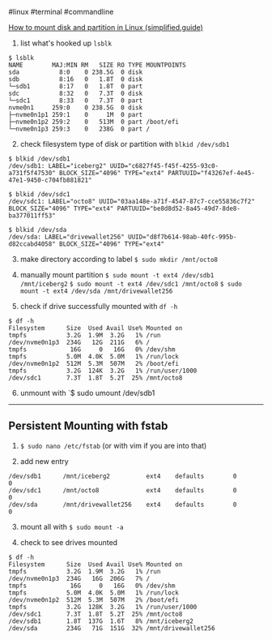 #linux #terminal #commandline

[How to mount disk and partition in Linux (simplified.guide)](https://www.simplified.guide/linux/disk-mount#:~:text=Steps%20to%20mount%20disk%20or%20partition%20in%20Linux%3A,using%20your%20preferred%20text%20editor.%20...%20More%20items)

1. list what's hooked up `lsblk`
```shell
$ lsblk
NAME        MAJ:MIN RM   SIZE RO TYPE MOUNTPOINTS
sda           8:0    0 238.5G  0 disk
sdb           8:16   0   1.8T  0 disk
└─sdb1        8:17   0   1.8T  0 part
sdc           8:32   0   7.3T  0 disk
└─sdc1        8:33   0   7.3T  0 part
nvme0n1     259:0    0 238.5G  0 disk
├─nvme0n1p1 259:1    0     1M  0 part
├─nvme0n1p2 259:2    0   513M  0 part /boot/efi
└─nvme0n1p3 259:3    0   238G  0 part /
```

2. check filesystem type of disk or partition with `blkid /dev/sdb1`
```shell
$ blkid /dev/sdb1
/dev/sdb1: LABEL="iceberg2" UUID="c6827f45-f45f-4255-93c0-a731f5f47530" BLOCK_SIZE="4096" TYPE="ext4" PARTUUID="f43267ef-4e45-47e1-9450-c704fb881821"

$ blkid /dev/sdc1
/dev/sdc1: LABEL="octo8" UUID="03aa148e-a71f-4547-87c7-cce55836c7f2" BLOCK_SIZE="4096" TYPE="ext4" PARTUUID="be8d8d52-8a45-49d7-8de8-ba377011ff53"

$ blkid /dev/sda
/dev/sda: LABEL="drivewallet256" UUID="d8f7b614-98ab-40fc-995b-d82ccabd4058" BLOCK_SIZE="4096" TYPE="ext4"
```

3. make directory according to label 
`$ sudo mkdir /mnt/octo8`

4. manually mount partition 
`$ sudo mount -t ext4 /dev/sdb1 /mnt/iceberg2`
`$ sudo mount -t ext4 /dev/sdc1 /mnt/octo8`
`$ sudo mount -t ext4 /dev/sda /mnt/drivewallet256`

5. check if drive successfully mounted with `df -h`
```shell
$ df -h
Filesystem      Size  Used Avail Use% Mounted on
tmpfs           3.2G  1.9M  3.2G   1% /run
/dev/nvme0n1p3  234G   12G  211G   6% /
tmpfs            16G     0   16G   0% /dev/shm
tmpfs           5.0M  4.0K  5.0M   1% /run/lock
/dev/nvme0n1p2  512M  5.3M  507M   2% /boot/efi
tmpfs           3.2G  124K  3.2G   1% /run/user/1000
/dev/sdc1       7.3T  1.8T  5.2T  25% /mnt/octo8
```

6. unmount with `$ sudo umount /dev/sdb1

---
## Persistent Mounting with fstab
1. `$ sudo nano /etc/fstab` (or with vim if you are into that)

2. add new entry
```shell
/dev/sdb1      /mnt/iceberg2          ext4    defaults        0       0
/dev/sdc1      /mnt/octo8             ext4    defaults        0       0
/dev/sda       /mnt/drivewallet256    ext4    defaults        0       0
```

3. mount all with `$ sudo mount -a`

4. check to see drives mounted
```shell
$ df -h
Filesystem      Size  Used Avail Use% Mounted on
tmpfs           3.2G  1.9M  3.2G   1% /run
/dev/nvme0n1p3  234G   16G  206G   7% /
tmpfs            16G     0   16G   0% /dev/shm
tmpfs           5.0M  4.0K  5.0M   1% /run/lock
/dev/nvme0n1p2  512M  5.3M  507M   2% /boot/efi
tmpfs           3.2G  128K  3.2G   1% /run/user/1000
/dev/sdc1       7.3T  1.8T  5.2T  25% /mnt/octo8
/dev/sdb1       1.8T  137G  1.6T   8% /mnt/iceberg2
/dev/sda        234G   71G  151G  32% /mnt/drivewallet256
```
